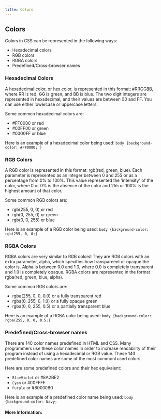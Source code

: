 ```yaml
---
title: Colors
---
```

## Colors

<!-- The article goes here, in GitHub-flavored Markdown. Feel free to add YouTube videos, images, and CodePen/JSBin embeds  -->

Colors in CSS can be represented in the following ways:
* Hexadecimal colors
* RGB colors
* RGBA colors
* Predefined/Cross-browser names

### Hexadecimal Colors
A hexadecimal color, or hex color, is represented in this format: #RRGGBB, where RR is red, GG is green, and BB is blue. The two digit integers are represented in hexadecimal, and their values are between 00 and FF. You can use either lowercase or uppercase letters.

Some common hexadecimal colors are:
* #FF0000 or red
* #00FF00 or green
* #0000FF or blue

Here is an example of a hexadecimal color being used:
```body {background-color: #FF0000; }```

### RGB Colors
A RGB color is represented in this format: rgb(red, green, blue). Each parameter is represented as an integer between 0 and 255 or as a percentage from 0% to 100%. This value represented the 'intensity' of the color, where 0 or 0% is the absence of the color and 255 or 100% is the highest amount of that color. 

Some common RGB colors are:
* rgb(255, 0, 0) or red
* rgb(0, 255, 0) or green
* rgb(0, 0, 255) or blue

Here is an example of a RGB color being used: 
```body {background-color: rgb(255, 0, 0;}```

### RGBA Colors
RGBA colors are very similar to RGB colors! They are RGB colors with an extra parameter, alpha, which specifies how transpareent or opaque the color is. Alpha is between 0.0 and 1.0, where 0.0 is completely transparent and 1.0 is completely opaque. RGBA colors are represented in the format rgba(red, green, blue, alpha).

Some common RGB colors are:
* rgba(255, 0, 0, 0.0) or a fully transparent red
* rgba(0, 255, 0, 1.0) or a fully opaque green
* rgba(0, 0, 255, 0.5) or a partially transparent blue

Here is an example of a RGBA color being used: 
```body {background-color: rgba(255, 0, 0, 0.5;}```

### Predefined/Cross-browser names
There are 140 color names predefined in HTML and CSS. Many programmers use these color names in order to increase readability of their program instead of using a hexadecimal or RGB value. These 140 predefined color names are some of the most commonl used colors. 

Here are some predefined colors and their hex equivalent:
* ```BlueViolet``` or #8A2BE2
* ```Cyan``` or #00FFFF
* ```Purple``` or #8000080

Here is an example of a predefined color name being used: 
```body {background-color: Navy;```

#### More Information:
<!-- Please add any articles you think might be helpful to read before writing the article -->
